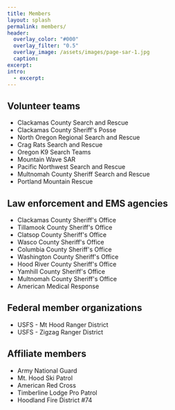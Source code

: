 ```yaml
---
title: Members
layout: splash
permalink: members/
header:
  overlay_color: "#000"
  overlay_filter: "0.5"
  overlay_image: /assets/images/page-sar-1.jpg
  caption:
excerpt:
intro: 
  - excerpt:
---
```


## Volunteer teams

- Clackamas County Search and Rescue
- Clackamas County Sheriff's Posse
- North Oregon Regional Search and Rescue
- Crag Rats Search and Rescue
- Oregon K9 Search Teams
- Mountain Wave SAR
- Pacific Northwest Search and Rescue
- Multnomah County Sheriff Search and Rescue
- Portland Mountain Rescue

## Law enforcement and EMS agencies

- Clackamas County Sheriff's Office
- Tillamook County Sheriff's Office
- Clatsop County Sheriff's Office
- Wasco County Sheriff's Office
- Columbia County Sheriff's Office
- Washington County Sheriff's Office
- Hood River County Sheriff's Office
- Yamhill County Sheriff's Office
- Multnomah County Sheriff's Office
- American Medical Response

## Federal member organizations
- USFS - Mt Hood Ranger District
- USFS - Zigzag Ranger District

## Affiliate members
- Army National Guard
- Mt. Hood Ski Patrol
- American Red Cross
- Timberline Lodge Pro Patrol
- Hoodland Fire District #74